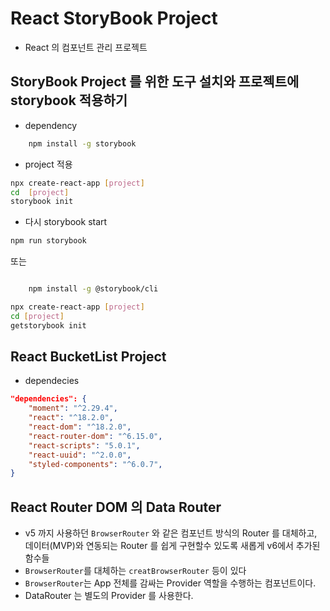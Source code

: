 # React StoryBook Project

- React 의 컴포넌트 관리 프로젝트

## StoryBook Project 를 위한 도구 설치와 프로젝트에 storybook 적용하기

- dependency

```bash
    npm install -g storybook
```

- project 적용

```bash
npx create-react-app [project]
cd  [project]
storybook init

```

- 다시 storybook start

```bash
npm run storybook
```

또는

```bash

    npm install -g @storybook/cli
```

```bash
npx create-react-app [project]
cd [project]
getstorybook init

```

## React BucketList Project

- dependecies

```json
"dependencies": {
    "moment": "^2.29.4",
    "react": "^18.2.0",
    "react-dom": "^18.2.0",
    "react-router-dom": "^6.15.0",
    "react-scripts": "5.0.1",
    "react-uuid": "^2.0.0",
    "styled-components": "^6.0.7",
}
```

## React Router DOM 의 Data Router

- v5 까지 사용하던 `BrowserRouter` 와 같은 컴포넌트 방식의 Router 를 대체하고, 데이터(MVP)와 연동되는 Router 를 쉽게 구현할수 있도록 새롭게 v6에서 추가된 함수들
- `BrowserRouter`를 대체하는 `creatBrowserRouter` 등이 있다
- `BrowserRouter`는 App 전체를 감싸는 Provider 역할을 수행하는 컴포넌트이다.
- DataRouter 는 별도의 Provider 를 사용한다.
